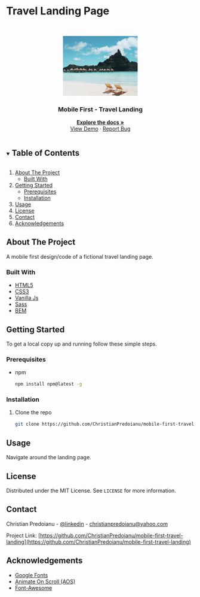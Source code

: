 # Travel Landing Page

<!-- PROJECT LOGO -->
<br />
<p align="center"> 
  <a href="https://github.com/ChristianPredoianu/mobile-first-travel-landing">
    <img src="assets/images/beach2.jpg" alt="Logo" width="200" height="160">
  </a>

  <h3 align="center">Mobile First - Travel Landing</h3>
 
  <p align="center">
    <a href="https://github.com/ChristianPredoianu/mobile-first-travel-landing"><strong>Explore the docs »</strong></a>
    <br />
    <a href="https://mobile-first-travel-landing.netlify.app/">View Demo</a>
    ·
    <a href="https://github.com/ChristianPredoianu/mobile-first-travel-landing/issues">Report Bug</a>
  </p>
</p>

 

<!-- TABLE OF CONTENTS -->
<details open="open">
  <summary><h2 style="display: inline-block">Table of Contents</h2></summary>
  <ol>
    <li>
      <a href="#about-the-project">About The Project</a>
      <ul>
        <li><a href="#built-with">Built With</a></li>
      </ul>
    </li>
    <li>
      <a href="#getting-started">Getting Started</a>
      <ul>
        <li><a href="#prerequisites">Prerequisites</a></li>
        <li><a href="#installation">Installation</a></li>
      </ul>
    </li>
    <li><a href="#usage">Usage</a></li>
    <li><a href="#license">License</a></li>
    <li><a href="#contact">Contact</a></li>
    <li><a href="#acknowledgements">Acknowledgements</a></li>
  </ol>
</details>



<!-- ABOUT THE PROJECT -->
## About The Project

A mobile first design/code of a fictional travel landing page. 

### Built With

* [HTML5](https://developer.mozilla.org/en-US/docs/Glossary/HTML5)
* [CSS3](https://developer.mozilla.org/en-US/docs/Web/CSS)
* [Vanilla Js](https://developer.mozilla.org/en-US/docs/Web/JavaScript)
* [Sass](https://sass-lang.com/)
* [BEM](http://getbem.com/)




<!-- GETTING STARTED -->
## Getting Started

To get a local copy up and running follow these simple steps.

### Prerequisites

* npm
  ```sh
  npm install npm@latest -g
  ```

### Installation

1. Clone the repo
   ```sh
   git clone https://github.com/ChristianPredoianu/mobile-first-travel-landing.git
   ```
   
<!-- USAGE EXAMPLES -->
## Usage

Navigate around the landing page.
 


<!-- LICENSE -->
## License

Distributed under the MIT License. See `LICENSE` for more information.


<!-- CONTACT -->
## Contact

Christian Predoianu - [@linkedin](https://se.linkedin.com/in/christian-predoianu-369218157) - christianpredoianu@yahoo.com

Project Link: [https://github.com/ChristianPredoianu/mobile-first-travel-landing](https://github.com/ChristianPredoianu/mobile-first-travel-landing)



<!-- ACKNOWLEDGEMENTS --> 
## Acknowledgements
* [Google Fonts](https://fonts.google.com/)
* [Animate On Scroll (AOS)](https://github.com/michalsnik/aos)
* [Font-Awesome](https://fontawesome.com/)

